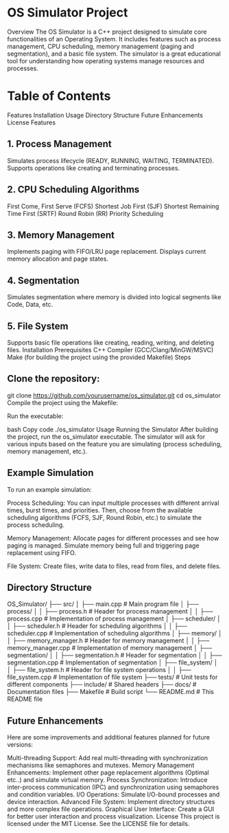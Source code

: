 # OS Simulator Project
Overview
The OS Simulator is a C++ project designed to simulate core functionalities of an Operating System. It includes features such as process management, CPU scheduling, memory management (paging and segmentation), and a basic file system. The simulator is a great educational tool for understanding how operating systems manage resources and processes.

# Table of Contents
Features
Installation
Usage
Directory Structure
Future Enhancements
License
Features
## 1. Process Management
Simulates process lifecycle (READY, RUNNING, WAITING, TERMINATED).
Supports operations like creating and terminating processes.
## 2. CPU Scheduling Algorithms
First Come, First Serve (FCFS)
Shortest Job First (SJF)
Shortest Remaining Time First (SRTF)
Round Robin (RR)
Priority Scheduling
## 3. Memory Management
Implements paging with FIFO/LRU page replacement.
Displays current memory allocation and page states.
## 4. Segmentation
Simulates segmentation where memory is divided into logical segments like Code, Data, etc.
## 5. File System
Supports basic file operations like creating, reading, writing, and deleting files.
Installation
Prerequisites
C++ Compiler (GCC/Clang/MinGW/MSVC)
Make (for building the project using the provided Makefile)
Steps
## Clone the repository:

git clone https://github.com/yourusername/os_simulator.git
cd os_simulator
Compile the project using the Makefile:

Run the executable:

bash
Copy code
./os_simulator
Usage
Running the Simulator
After building the project, run the os_simulator executable. The simulator will ask for various inputs based on the feature you are simulating (process scheduling, memory management, etc.).

## Example Simulation
To run an example simulation:

Process Scheduling: You can input multiple processes with different arrival times, burst times, and priorities. Then, choose from the available scheduling algorithms (FCFS, SJF, Round Robin, etc.) to simulate the process scheduling.

Memory Management: Allocate pages for different processes and see how paging is managed. Simulate memory being full and triggering page replacement using FIFO.

File System: Create files, write data to files, read from files, and delete files.

## Directory Structure

OS_Simulator/
├── src/
│   ├── main.cpp                # Main program file
│   ├── process/
│   │   ├── process.h           # Header for process management
│   │   ├── process.cpp         # Implementation of process management
│   ├── scheduler/
│   │   ├── scheduler.h         # Header for scheduling algorithms
│   │   ├── scheduler.cpp       # Implementation of scheduling algorithms
│   ├── memory/
│   │   ├── memory_manager.h    # Header for memory management
│   │   ├── memory_manager.cpp  # Implementation of memory management
│   ├── segmentation/
│   │   ├── segmentation.h      # Header for segmentation
│   │   ├── segmentation.cpp    # Implementation of segmentation
│   ├── file_system/
│   │   ├── file_system.h       # Header for file system operations
│   │   ├── file_system.cpp     # Implementation of file system
├── tests/                      # Unit tests for different components
├── include/                    # Shared headers
├── docs/                       # Documentation files
├── Makefile                    # Build script
└── README.md                   # This README file


## Future Enhancements
Here are some improvements and additional features planned for future versions:

Multi-threading Support: Add real multi-threading with synchronization mechanisms like semaphores and mutexes.
Memory Management Enhancements: Implement other page replacement algorithms (Optimal etc..) and simulate virtual memory.
Process Synchronization: Introduce inter-process communication (IPC) and synchronization using semaphores and condition variables.
I/O Operations: Simulate I/O-bound processes and device interaction.
Advanced File System: Implement directory structures and more complex file operations.
Graphical User Interface: Create a GUI for better user interaction and process visualization.
License
This project is licensed under the MIT License. See the LICENSE file for details.
